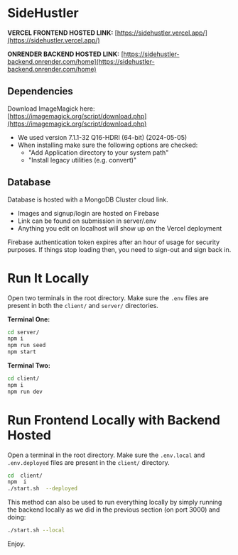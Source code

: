 # SideHustler

**VERCEL FRONTEND HOSTED LINK:** [https://sidehustler.vercel.app/](https://sidehustler.vercel.app/)

**ONRENDER BACKEND HOSTED LINK:** [https://sidehustler-backend.onrender.com/home](https://sidehustler-backend.onrender.com/home)


## Dependencies

Download ImageMagick here: [https://imagemagick.org/script/download.php](https://imagemagick.org/script/download.php)
- We used version 7.1.1-32 Q16-HDRI (64-bit) (2024-05-05)
- When installing make sure the following options are checked:
    - "Add Application directory to your system path"
    - "Install legacy utilities (e.g. convert)"

## Database

Database is hosted with a MongoDB Cluster cloud link.
- Images and signup/login are hosted on Firebase
- Link can be found on submission in server/.env
- Anything you edit on localhost will show up on the Vercel deployment

Firebase authentication token expires after an hour of usage for security purposes. 
If things stop loading then, you need to sign-out and sign back in.

# Run It Locally

Open two terminals in the root directory. Make sure the `.env` files are present in both the `client/` and `server/` directories.

**Terminal One:**
```bash
cd server/
npm i
npm run seed
npm start
```
**Terminal Two:**
```bash
cd client/
npm i
npm run dev
```

# Run Frontend Locally with Backend Hosted

Open a terminal in the root directory. Make sure the `.env.local` and `.env.deployed` files are present in the `client/` directory.

```bash
cd  client/
npm  i
./start.sh  --deployed
```

This method can also be used to run everything locally by simply running the backend locally as we did in the previous section (on port 3000) and doing:

```bash
./start.sh --local
```

Enjoy.